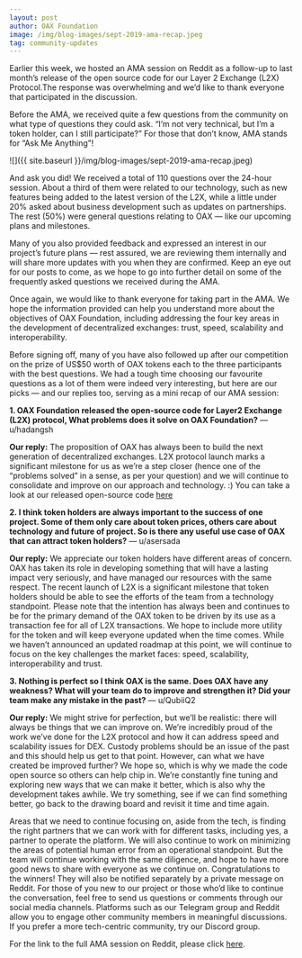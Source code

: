 ```yaml
---
layout: post
author: OAX Foundation
image: /img/blog-images/sept-2019-ama-recap.jpeg
tag: community-updates
---
```


Earlier this week, we hosted an AMA session on Reddit as a follow-up to last month’s release of the open source code for our Layer 2 Exchange (L2X) Protocol.The response was overwhelming and we’d like to thank everyone that participated in the discussion.  

Before the AMA, we received quite a few questions from the community on what type of questions they could ask. “I’m not very technical, but I’m a token holder, can I still participate?” For those that don’t know, AMA stands for “Ask Me Anything”!  


![]({{ site.baseurl }}/img/blog-images/sept-2019-ama-recap.jpeg)

And ask you did! We received a total of 110 questions over the 24-hour session. About a third of them were related to our technology, such as new features being added to the latest version of the L2X, while a little under 20% asked about business development such as updates on partnerships. The rest (50%) were general questions relating to OAX — like our upcoming plans and milestones.  


Many of you also provided feedback and expressed an interest in our project’s future plans — rest assured, we are reviewing them internally and will share more updates with you when they are confirmed. Keep an eye out for our posts to come, as we hope to go into further detail on some of the frequently asked questions we received during the AMA.  

Once again, we would like to thank everyone for taking part in the AMA. We hope the information provided can help you understand more about the objectives of OAX Foundation, including addressing the four key areas in the development of decentralized exchanges: trust, speed, scalability and interoperability.  

Before signing off, many of you have also followed up after our competition on the prize of US$50 worth of OAX tokens each to the three participants with the best questions. We had a tough time choosing our favourite questions as a lot of them were indeed very interesting, but here are our picks — and our replies too, serving as a mini recap of our AMA session:  

**1. OAX Foundation released the open-source code for Layer2 Exchange (L2X) protocol, What problems does it solve on OAX Foundation?** — u/hadangsh  

**Our reply:**
The proposition of OAX has always been to build the next generation of decentralized exchanges. L2X protocol launch marks a significant milestone for us as we’re a step closer (hence one of the “problems solved” in a sense, as per your question) and we will continue to consolidate and improve on our approach and technology. :)
You can take a look at our released open-source code [here](https://github.com/OAXFoundation/l2x-trustless-exchange)  

**2. I think token holders are always important to the success of one project. Some of them only care about token prices, others care about technology and future of project. So is there any useful use case of OAX that can attract token holders?** — u/asersada  

**Our reply:**
We appreciate our token holders have different areas of concern. OAX has taken its role in developing something that will have a lasting impact very seriously, and have managed our resources with the same respect. The recent launch of L2X is a significant milestone that token holders should be able to see the efforts of the team from a technology standpoint. Please note that the intention has always been and continues to be for the primary demand of the OAX token to be driven by its use as a transaction fee for all of L2X transactions. We hope to include more utility for the token and will keep everyone updated when the time comes.
While we haven’t announced an updated roadmap at this point, we will continue to focus on the key challenges the market faces: speed, scalability, interoperability and trust.  

**3. Nothing is perfect so I think OAX is the same. Does OAX have any weakness? What will your team do to improve and strengthen it? Did your team make any mistake in the past?** — u/QubiiQ2  

**Our reply:**
We might strive for perfection, but we’ll be realistic: there will always be things that we can improve on. We’re incredibly proud of the work we’ve done for the L2X protocol and how it can address speed and scalability issues for DEX. Custody problems should be an issue of the past and this should help us get to that point. However, can what we have created be improved further? We hope so, which is why we made the code open source so others can help chip in. We’re constantly fine tuning and exploring new ways that we can make it better, which is also why the development takes awhile. We try something, see if we can find something better, go back to the drawing board and revisit it time and time again.  

Areas that we need to continue focusing on, aside from the tech, is finding the right partners that we can work with for different tasks, including yes, a partner to operate the platform. We will also continue to work on minimizing the areas of potential human error from an operational standpoint. But the team will continue working with the same diligence, and hope to have more good news to share with everyone as we continue on.
Congratulations to the winners! They will also be notified separately by a private message on Reddit.
For those of you new to our project or those who’d like to continue the conversation, feel free to send us questions or comments through our social media channels. Platforms such as our Telegram group and Reddit allow you to engage other community members in meaningful discussions. If you prefer a more tech-centric community, try our Discord group.  

For the link to the full AMA session on Reddit, please click [here](https://www.reddit.com/r/OpenANX/comments/cyyi8q/our_24hour_ama_askmeanything_session_is_now_live/).